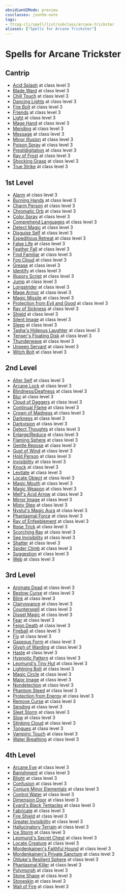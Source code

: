 ```yaml
---
obsidianUIMode: preview
cssclasses: json5e-note
tags:
- ttrpg-cli/spell/list/subclass/arcane-trickster
aliases: ["Spells for Arcane Trickster"]
---
```

# Spells for Arcane Trickster

## Cantrip

- [Acid Splash](/CLI/spells/acid-splash.md "PHB") at class level 3
- [Blade Ward](/CLI/spells/blade-ward.md "PHB") at class level 3
- [Chill Touch](/CLI/spells/chill-touch.md "PHB") at class level 3
- [Dancing Lights](/CLI/spells/dancing-lights.md "PHB") at class level 3
- [Fire Bolt](/CLI/spells/fire-bolt.md "PHB") at class level 3
- [Friends](/CLI/spells/friends.md "PHB") at class level 3
- [Light](/CLI/spells/light.md "PHB") at class level 3
- [Mage Hand](/CLI/spells/mage-hand.md "PHB") at class level 3
- [Mending](/CLI/spells/mending.md "PHB") at class level 3
- [Message](/CLI/spells/message.md "PHB") at class level 3
- [Minor Illusion](/CLI/spells/minor-illusion.md "PHB") at class level 3
- [Poison Spray](/CLI/spells/poison-spray.md "PHB") at class level 3
- [Prestidigitation](/CLI/spells/prestidigitation.md "PHB") at class level 3
- [Ray of Frost](/CLI/spells/ray-of-frost.md "PHB") at class level 3
- [Shocking Grasp](/CLI/spells/shocking-grasp.md "PHB") at class level 3
- [True Strike](/CLI/spells/true-strike.md "PHB") at class level 3

## 1st Level

- [Alarm](/CLI/spells/alarm.md "PHB") at class level 3
- [Burning Hands](/CLI/spells/burning-hands.md "PHB") at class level 3
- [Charm Person](/CLI/spells/charm-person.md "PHB") at class level 3
- [Chromatic Orb](/CLI/spells/chromatic-orb.md "PHB") at class level 3
- [Color Spray](/CLI/spells/color-spray.md "PHB") at class level 3
- [Comprehend Languages](/CLI/spells/comprehend-languages.md "PHB") at class level 3
- [Detect Magic](/CLI/spells/detect-magic.md "PHB") at class level 3
- [Disguise Self](/CLI/spells/disguise-self.md "PHB") at class level 3
- [Expeditious Retreat](/CLI/spells/expeditious-retreat.md "PHB") at class level 3
- [False Life](/CLI/spells/false-life.md "PHB") at class level 3
- [Feather Fall](/CLI/spells/feather-fall.md "PHB") at class level 3
- [Find Familiar](/CLI/spells/find-familiar.md "PHB") at class level 3
- [Fog Cloud](/CLI/spells/fog-cloud.md "PHB") at class level 3
- [Grease](/CLI/spells/grease.md "PHB") at class level 3
- [Identify](/CLI/spells/identify.md "PHB") at class level 3
- [Illusory Script](/CLI/spells/illusory-script.md "PHB") at class level 3
- [Jump](/CLI/spells/jump.md "PHB") at class level 3
- [Longstrider](/CLI/spells/longstrider.md "PHB") at class level 3
- [Mage Armor](/CLI/spells/mage-armor.md "PHB") at class level 3
- [Magic Missile](/CLI/spells/magic-missile.md "PHB") at class level 3
- [Protection from Evil and Good](/CLI/spells/protection-from-evil-and-good.md "PHB") at class level 3
- [Ray of Sickness](/CLI/spells/ray-of-sickness.md "PHB") at class level 3
- [Shield](/CLI/spells/shield.md "PHB") at class level 3
- [Silent Image](/CLI/spells/silent-image.md "PHB") at class level 3
- [Sleep](/CLI/spells/sleep.md "PHB") at class level 3
- [Tasha's Hideous Laughter](/CLI/spells/tashas-hideous-laughter.md "PHB") at class level 3
- [Tenser's Floating Disk](/CLI/spells/tensers-floating-disk.md "PHB") at class level 3
- [Thunderwave](/CLI/spells/thunderwave.md "PHB") at class level 3
- [Unseen Servant](/CLI/spells/unseen-servant.md "PHB") at class level 3
- [Witch Bolt](/CLI/spells/witch-bolt.md "PHB") at class level 3

## 2nd Level

- [Alter Self](/CLI/spells/alter-self.md "PHB") at class level 3
- [Arcane Lock](/CLI/spells/arcane-lock.md "PHB") at class level 3
- [Blindness/Deafness](/CLI/spells/blindness-deafness.md "PHB") at class level 3
- [Blur](/CLI/spells/blur.md "PHB") at class level 3
- [Cloud of Daggers](/CLI/spells/cloud-of-daggers.md "PHB") at class level 3
- [Continual Flame](/CLI/spells/continual-flame.md "PHB") at class level 3
- [Crown of Madness](/CLI/spells/crown-of-madness.md "PHB") at class level 3
- [Darkness](/CLI/spells/darkness.md "PHB") at class level 3
- [Darkvision](/CLI/spells/darkvision.md "PHB") at class level 3
- [Detect Thoughts](/CLI/spells/detect-thoughts.md "PHB") at class level 3
- [Enlarge/Reduce](/CLI/spells/enlarge-reduce.md "PHB") at class level 3
- [Flaming Sphere](/CLI/spells/flaming-sphere.md "PHB") at class level 3
- [Gentle Repose](/CLI/spells/gentle-repose.md "PHB") at class level 3
- [Gust of Wind](/CLI/spells/gust-of-wind.md "PHB") at class level 3
- [Hold Person](/CLI/spells/hold-person.md "PHB") at class level 3
- [Invisibility](/CLI/spells/invisibility.md "PHB") at class level 3
- [Knock](/CLI/spells/knock.md "PHB") at class level 3
- [Levitate](/CLI/spells/levitate.md "PHB") at class level 3
- [Locate Object](/CLI/spells/locate-object.md "PHB") at class level 3
- [Magic Mouth](/CLI/spells/magic-mouth.md "PHB") at class level 3
- [Magic Weapon](/CLI/spells/magic-weapon.md "PHB") at class level 3
- [Melf's Acid Arrow](/CLI/spells/melfs-acid-arrow.md "PHB") at class level 3
- [Mirror Image](/CLI/spells/mirror-image.md "PHB") at class level 3
- [Misty Step](/CLI/spells/misty-step.md "PHB") at class level 3
- [Nystul's Magic Aura](/CLI/spells/nystuls-magic-aura.md "PHB") at class level 3
- [Phantasmal Force](/CLI/spells/phantasmal-force.md "PHB") at class level 3
- [Ray of Enfeeblement](/CLI/spells/ray-of-enfeeblement.md "PHB") at class level 3
- [Rope Trick](/CLI/spells/rope-trick.md "PHB") at class level 3
- [Scorching Ray](/CLI/spells/scorching-ray.md "PHB") at class level 3
- [See Invisibility](/CLI/spells/see-invisibility.md "PHB") at class level 3
- [Shatter](/CLI/spells/shatter.md "PHB") at class level 3
- [Spider Climb](/CLI/spells/spider-climb.md "PHB") at class level 3
- [Suggestion](/CLI/spells/suggestion.md "PHB") at class level 3
- [Web](/CLI/spells/web.md "PHB") at class level 3

## 3rd Level

- [Animate Dead](/CLI/spells/animate-dead.md "PHB") at class level 3
- [Bestow Curse](/CLI/spells/bestow-curse.md "PHB") at class level 3
- [Blink](/CLI/spells/blink.md "PHB") at class level 3
- [Clairvoyance](/CLI/spells/clairvoyance.md "PHB") at class level 3
- [Counterspell](/CLI/spells/counterspell.md "PHB") at class level 3
- [Dispel Magic](/CLI/spells/dispel-magic.md "PHB") at class level 3
- [Fear](/CLI/spells/fear.md "PHB") at class level 3
- [Feign Death](/CLI/spells/feign-death.md "PHB") at class level 3
- [Fireball](/CLI/spells/fireball.md "PHB") at class level 3
- [Fly](/CLI/spells/fly.md "PHB") at class level 3
- [Gaseous Form](/CLI/spells/gaseous-form.md "PHB") at class level 3
- [Glyph of Warding](/CLI/spells/glyph-of-warding.md "PHB") at class level 3
- [Haste](/CLI/spells/haste.md "PHB") at class level 3
- [Hypnotic Pattern](/CLI/spells/hypnotic-pattern.md "PHB") at class level 3
- [Leomund's Tiny Hut](/CLI/spells/leomunds-tiny-hut.md "PHB") at class level 3
- [Lightning Bolt](/CLI/spells/lightning-bolt.md "PHB") at class level 3
- [Magic Circle](/CLI/spells/magic-circle.md "PHB") at class level 3
- [Major Image](/CLI/spells/major-image.md "PHB") at class level 3
- [Nondetection](/CLI/spells/nondetection.md "PHB") at class level 3
- [Phantom Steed](/CLI/spells/phantom-steed.md "PHB") at class level 3
- [Protection from Energy](/CLI/spells/protection-from-energy.md "PHB") at class level 3
- [Remove Curse](/CLI/spells/remove-curse.md "PHB") at class level 3
- [Sending](/CLI/spells/sending.md "PHB") at class level 3
- [Sleet Storm](/CLI/spells/sleet-storm.md "PHB") at class level 3
- [Slow](/CLI/spells/slow.md "PHB") at class level 3
- [Stinking Cloud](/CLI/spells/stinking-cloud.md "PHB") at class level 3
- [Tongues](/CLI/spells/tongues.md "PHB") at class level 3
- [Vampiric Touch](/CLI/spells/vampiric-touch.md "PHB") at class level 3
- [Water Breathing](/CLI/spells/water-breathing.md "PHB") at class level 3

## 4th Level

- [Arcane Eye](/CLI/spells/arcane-eye.md "PHB") at class level 3
- [Banishment](/CLI/spells/banishment.md "PHB") at class level 3
- [Blight](/CLI/spells/blight.md "PHB") at class level 3
- [Confusion](/CLI/spells/confusion.md "PHB") at class level 3
- [Conjure Minor Elementals](/CLI/spells/conjure-minor-elementals.md "PHB") at class level 3
- [Control Water](/CLI/spells/control-water.md "PHB") at class level 3
- [Dimension Door](/CLI/spells/dimension-door.md "PHB") at class level 3
- [Evard's Black Tentacles](/CLI/spells/evards-black-tentacles.md "PHB") at class level 3
- [Fabricate](/CLI/spells/fabricate.md "PHB") at class level 3
- [Fire Shield](/CLI/spells/fire-shield.md "PHB") at class level 3
- [Greater Invisibility](/CLI/spells/greater-invisibility.md "PHB") at class level 3
- [Hallucinatory Terrain](/CLI/spells/hallucinatory-terrain.md "PHB") at class level 3
- [Ice Storm](/CLI/spells/ice-storm.md "PHB") at class level 3
- [Leomund's Secret Chest](/CLI/spells/leomunds-secret-chest.md "PHB") at class level 3
- [Locate Creature](/CLI/spells/locate-creature.md "PHB") at class level 3
- [Mordenkainen's Faithful Hound](/CLI/spells/mordenkainens-faithful-hound.md "PHB") at class level 3
- [Mordenkainen's Private Sanctum](/CLI/spells/mordenkainens-private-sanctum.md "PHB") at class level 3
- [Otiluke's Resilient Sphere](/CLI/spells/otilukes-resilient-sphere.md "PHB") at class level 3
- [Phantasmal Killer](/CLI/spells/phantasmal-killer.md "PHB") at class level 3
- [Polymorph](/CLI/spells/polymorph.md "PHB") at class level 3
- [Stone Shape](/CLI/spells/stone-shape.md "PHB") at class level 3
- [Stoneskin](/CLI/spells/stoneskin.md "PHB") at class level 3
- [Wall of Fire](/CLI/spells/wall-of-fire.md "PHB") at class level 3